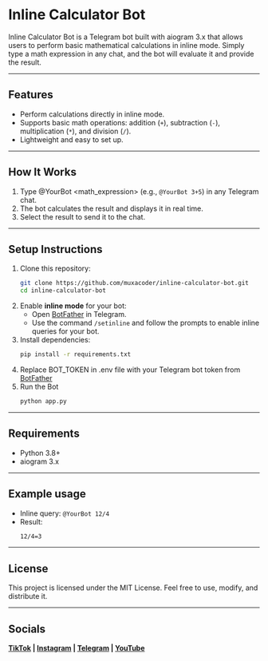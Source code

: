 # Inline Calculator Bot

Inline Calculator Bot is a Telegram bot built with aiogram 3.x that allows users to perform basic mathematical calculations in inline mode. Simply type a math expression in any chat, and the bot will evaluate it and provide the result.

---

## Features
- Perform calculations directly in inline mode.
- Supports basic math operations: addition (`+`), subtraction (`-`), multiplication (`*`), and division (`/`).
- Lightweight and easy to set up.

---

## How It Works
1. Type @YourBot <math_expression> (e.g., `@YourBot 3+5`) in any Telegram chat.
2. The bot calculates the result and displays it in real time.
3. Select the result to send it to the chat.

---

## Setup Instructions
1. Clone this repository:
   ```bash
   git clone https://github.com/muxacoder/inline-calculator-bot.git
   cd inline-calculator-bot
   ```
2. Enable **inline mode** for your bot:
    - Open [BotFather](https://t.me/botfather) in Telegram.
    - Use the command ```/setinline``` and follow the prompts to enable inline queries for your bot.
3. Install dependencies:
   ```bash
   pip install -r requirements.txt
   ```
4. Replace BOT_TOKEN in .env file with your Telegram bot token from [BotFather](https://t.me/botfather)
5. Run the Bot
   ```bash
   python app.py
   ```
---
## Requirements
   - Python 3.8+
   - aiogram 3.x
---
## Example usage
- Inline query: ```@YourBot 12/4```
- Result:
  ```bash
  12/4=3
  ```
--- 
## License
This project is licensed under the MIT License. Feel free to use, modify, and distribute it.

---

## Socials
**[TikTok](https://www.tiktok.com/@muxacodee) | [Instagram](https://www.instagram.com/muxacodee) | [Telegram](https://t.me/muxacodee) | [YouTube](https://www.youtube.com/@muxacodee)**